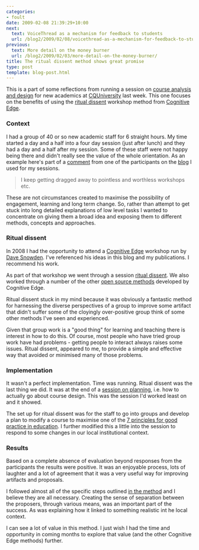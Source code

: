 ```yaml
---
categories:
- foult
date: 2009-02-08 21:39:29+10:00
next:
  text: VoiceThread as a mechanism for feedback to students
  url: /blog2/2009/02/08/voicethread-as-a-mechanism-for-feedback-to-students/
previous:
  text: More detail on the money burner
  url: /blog2/2009/02/03/more-detail-on-the-money-burner/
title: The ritual dissent method shows great promise
type: post
template: blog-post.html
---
```

This is a part of some reflections from running a session on [course analysis and design](/blog2/2009/01/30/using-a-blog-for-course-design-foult-sessions/) for new academics at [CQUniversity](http://www.cqu.edu.au/) last week. This one focuses on the benefits of using the [ritual dissent](http://www.cognitive-edge.com/method.php?mid=46) workshop method from [Cognitive Edge](http://www.cognitive-edge.com/).

### Context

I had a group of 40 or so new academic staff for 6 straight hours. My time started a day and a half into a four day session (just after lunch) and they had a day and a half after my session. Some of these staff were not happy being there and didn't really see the value of the whole orientation. As an example here's part of a [comment](http://coursedesign.wordpress.com/introduction/who-are-we-what-questions-do-we-have/#comment-8) from one of the participants on the [blog](http://coursedesign.wordpress.com/) I used for my sessions.

> I keep getting dragged away to pointless and worthless workshops etc.

These are not circumstances created to maximise the possibility of engagement, learning and long term change. So, rather than attempt to get stuck into long detailed explanations of low level tasks I wanted to concentrate on giving them a broad idea and exposing them to different methods, concepts and approaches.

### Ritual dissent

In 2008 I had the opportunity to attend a [Cognitive Edge](http://www.cognitive-edge.com/) workshop run by [Dave Snowden](http://www.cognitive-edge.com/blogs/dave/). I've referenced his ideas in this blog and my publications. I recommend his work.

As part of that workshop we went through a session [ritual dissent](http://www.cognitive-edge.com/method.php?mid=46). We also worked through a number of the other [open source methods](http://www.cognitive-edge.com/method.php) developed by Cognitive Edge.

Ritual dissent stuck in my mind because it was obviously a fantastic method for harnessing the diverse perspectives of a group to improve some artifact that didn't suffer some of the cloyingly over-positive group think of some other methods I've seen and experienced.

Given that group work is a "good thing" for learning and teaching there is interest in how to do this. Of course, most people who have tried group work have had problems - getting people to interact always raises some issues. Ritual dissent, appeared to me, to provide a simple and effective way that avoided or minimised many of those problems.

### Implementation

It wasn't a perfect implementation. Time was running. Ritual dissent was the last thing we did. It was at the end of a [session on planning](http://coursedesign.wordpress.com/planning/), i.e. how to actually go about course design. This was the session I'd worked least on and it showed.

The set up for ritual dissent was for the staff to go into groups and develop a plan to modify a course to maximise one of the [7 principles for good practice in education](http://www.tltgroup.org/programs/seven.html). I further modified this a little into the session to respond to some changes in our local institutional context.

### Results

Based on a complete absence of evaluation beyond responses from the participants the results were positive. It was an enjoyable process, lots of laughter and a lot of agreement that it was a very useful way for improving artifacts and proposals.

I followed almost all of the specific steps outlined [in the method](http://www.cognitive-edge.com/method.php?mid=46) and I believe they are all necessary. Creating the sense of separation between the proposers, through various means, was an important part of the success. As was explaining how it linked to something realistic int he local context.

I can see a lot of value in this method. I just wish I had the time and opportunity in coming months to explore that value (and the other Cognitive Edge methods) further.